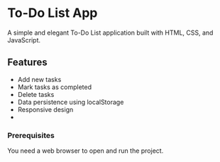 # To-Do List App

A simple and elegant To-Do List application built with HTML, CSS, and JavaScript.

## Features

- Add new tasks
- Mark tasks as completed
- Delete tasks
- Data persistence using localStorage
- Responsive design
- 
### Prerequisites

You need a web browser to open and run the project.
